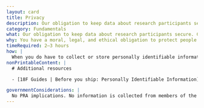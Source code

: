 ```yaml
---
layout: card
title: Privacy
description: Our obligation to keep data about research participants secure. Covered by laws like the Privacy Act, Federal Information Security Management Act, and eGovernment Act.
category: Fundamentals
what: Our obligation to keep data about research participants secure. Covered by laws like the Privacy Act, Federal Information Security Management Act and eGovernment Act.
why: You have a moral, legal, and ethical obligation to protect people's privacy. Also, if people do not believe you will protect their privacy, they will be unlikely to participate in your research.
timeRequired: 2–3 hours
how: |
  When you do have to collect or store personally identifiable information, comply with all the legal requirements. Those planning usability testing should consult with their agencies' Office of General Counsel to ensure that the usability testing is carried out consistent with applicable laws and regulations. See [18F's guide on Personally Identifiable Information](https://pages.18f.gov/before-you-ship/security/pii/).
nonPrintableContent: |
  # Additional resources

  - [18F Guides | Before you ship: Personally Identifiable Information](https://pages.18f.gov/before-you-ship/security/pii/)

governmentConsiderations: |
  No PRA implications. No information is collected from members of the public.
---
```

